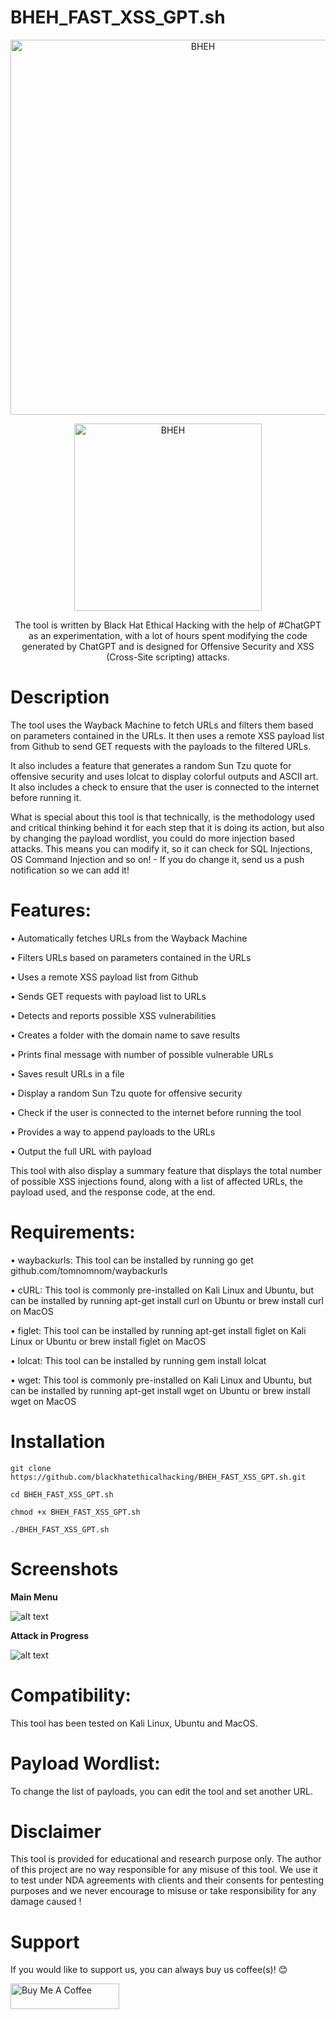 # BHEH_FAST_XSS_GPT.sh

<p align="center">
<a href="https://www.blackhatethicalhacking.com"><img src="https://pbs.twimg.com/profile_banners/770898848197795840/1650879597/1500x500" width="600px" alt="BHEH"></a>
</p>
<p align="center">
<a href="https://www.blackhatethicalhacking.com"><img src="https://www.blackhatethicalhacking.com/wp-content/uploads/2022/06/BHEH_logo.png" width="300px" alt="BHEH"></a>
</p>

<p align="center">
The tool is written by Black Hat Ethical Hacking with the help of #ChatGPT as an experimentation, with a lot of hours spent modifying the code generated by ChatGPT and is designed for Offensive Security and XSS (Cross-Site scripting) attacks. 
</p>

# Description

The tool uses the Wayback Machine to fetch URLs and filters them based on parameters contained in the URLs. It then uses a remote XSS payload list from Github to send GET requests with the payloads to the filtered URLs. 

It also includes a feature that generates a random Sun Tzu quote for offensive security and uses lolcat to display colorful outputs and ASCII art. It also includes a check to ensure that the user is connected to the internet before running it. 

What is special about this tool is that technically, is the methodology used and critical thinking behind it for each step that it is doing its action, but also by changing the payload wordlist, you could do more injection based attacks. This means you can modify it, so it can check for SQL Injections, OS Command Injection and so on! - If you do change it, send us a push notification so we can add it!

# Features:

• Automatically fetches URLs from the Wayback Machine

• Filters URLs based on parameters contained in the URLs

• Uses a remote XSS payload list from Github

• Sends GET requests with payload list to URLs

• Detects and reports possible XSS vulnerabilities

• Creates a folder with the domain name to save results

• Prints final message with number of possible vulnerable URLs

• Saves result URLs in a file

• Display a random Sun Tzu quote for offensive security

• Check if the user is connected to the internet before running the tool

• Provides a way to append payloads to the URLs

• Output the full URL with payload

This tool with also display a summary feature that displays the total number of possible XSS injections found, along with a list of affected URLs, the payload used, and the response code, at the end.

# Requirements:

• waybackurls: This tool can be installed by running go get github.com/tomnomnom/waybackurls

• cURL: This tool is commonly pre-installed on Kali Linux and Ubuntu, but can be installed by running apt-get install curl on Ubuntu or brew install curl on MacOS

• figlet: This tool can be installed by running apt-get install figlet on Kali Linux or Ubuntu or brew install figlet on MacOS

• lolcat: This tool can be installed by running gem install lolcat

• wget: This tool is commonly pre-installed on Kali Linux and Ubuntu, but can be installed by running apt-get install wget on Ubuntu or brew install wget on MacOS

# Installation

`git clone https://github.com/blackhatethicalhacking/BHEH_FAST_XSS_GPT.sh.git`

`cd BHEH_FAST_XSS_GPT.sh`

`chmod +x BHEH_FAST_XSS_GPT.sh`

`./BHEH_FAST_XSS_GPT.sh`

# Screenshots

**Main Menu**

![alt text](https://i.ibb.co/6JnTt3B/Main.png)

**Attack in Progress**

![alt text](https://i.ibb.co/0fGDnNZ/Attack.png)

# Compatibility: 

This tool has been tested on Kali Linux, Ubuntu and MacOS.

# Payload Wordlist:

To change the list of payloads, you can edit the tool and set another URL.

# Disclaimer

This tool is provided for educational and research purpose only. The author of this project are no way responsible for any misuse of this tool. 
We use it to test under NDA agreements with clients and their consents for pentesting purposes and we never encourage to misuse or take responsibility for any damage caused !

# Support

If you would like to support us, you can always buy us coffee(s)! :blush:

<a href="https://www.buymeacoffee.com/bheh" target="_blank"><img src="https://cdn.buymeacoffee.com/buttons/default-orange.png" alt="Buy Me A Coffee" height="41" width="174"></a>
